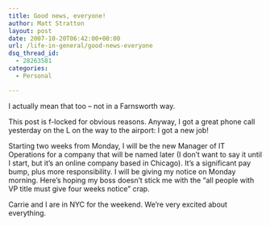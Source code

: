 ```yaml
---
title: Good news, everyone!
author: Matt Stratton
layout: post
date: 2007-10-20T06:42:00+00:00
url: /life-in-general/good-news-everyone
dsq_thread_id:
  - 28263581
categories:
  - Personal

---
```

I actually mean that too &#8211; not in a Farnsworth way.

This post is f-locked for obvious reasons. Anyway, I got a great phone call yesterday on the L on the way to the airport: I got a new job!

Starting two weeks from Monday, I will be the new Manager of IT Operations for a company that will be named later (I don&#8217;t want to say it until I start, but it&#8217;s an online company based in Chicago). It&#8217;s a significant pay bump, plus more responsibility. I will be giving my notice on Monday morning. Here&#8217;s hoping my boss doesn&#8217;t stick me with the &#8220;all people with VP title must give four weeks notice&#8221; crap.

Carrie and I are in NYC for the weekend. We&#8217;re very excited about everything.